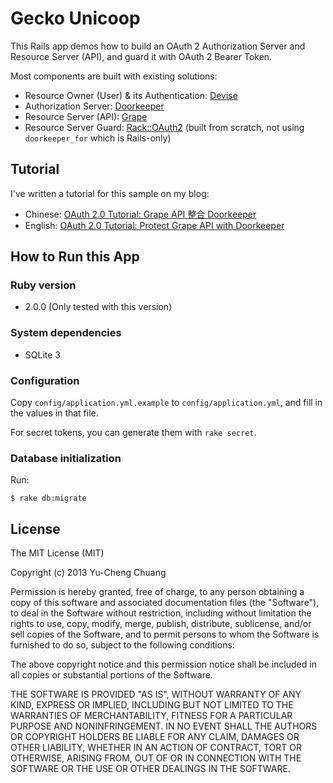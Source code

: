 # Gecko Unicoop

This Rails app demos how to build an OAuth 2 Authorization Server and Resource Server (API), and guard it with OAuth 2 Bearer Token.

Most components are built with existing solutions:

* Resource Owner (User) & its Authentication: [Devise](https://github.com/plataformatec/devise)
* Authorization Server: [Doorkeeper](https://github.com/applicake/doorkeeper)
* Resource Server (API): [Grape](https://github.com/intridea/grape)
* Resource Server Guard: [Rack::OAuth2](https://github.com/nov/rack-oauth2) (built from scratch, not using `doorkeeper_for` which is Rails-only)

## Tutorial

I've written a tutorial for this sample on my blog:

* Chinese: [OAuth 2.0 Tutorial: Grape API 整合 Doorkeeper](http://blog.yorkxin.org/posts/2013/10/10/oauth2-tutorial-grape-api-doorkeeper)
* English: [OAuth 2.0 Tutorial: Protect Grape API with Doorkeeper](http://blog.yorkxin.org/posts/2013/11/05/oauth2-tutorial-grape-api-doorkeeper-en)

## How to Run this App

### Ruby version

* 2.0.0 (Only tested with this version)

### System dependencies

* SQLite 3

### Configuration

Copy `config/application.yml.example` to `config/application.yml`, and fill in the values in that file.

For secret tokens, you can generate them with `rake secret`.

### Database initialization

Run:

    $ rake db:migrate

## License

The MIT License (MIT)

Copyright (c) 2013 Yu-Cheng Chuang

Permission is hereby granted, free of charge, to any person obtaining a copy
of this software and associated documentation files (the "Software"), to deal
in the Software without restriction, including without limitation the rights
to use, copy, modify, merge, publish, distribute, sublicense, and/or sell
copies of the Software, and to permit persons to whom the Software is
furnished to do so, subject to the following conditions:

The above copyright notice and this permission notice shall be included in
all copies or substantial portions of the Software.

THE SOFTWARE IS PROVIDED "AS IS", WITHOUT WARRANTY OF ANY KIND, EXPRESS OR
IMPLIED, INCLUDING BUT NOT LIMITED TO THE WARRANTIES OF MERCHANTABILITY,
FITNESS FOR A PARTICULAR PURPOSE AND NONINFRINGEMENT. IN NO EVENT SHALL THE
AUTHORS OR COPYRIGHT HOLDERS BE LIABLE FOR ANY CLAIM, DAMAGES OR OTHER
LIABILITY, WHETHER IN AN ACTION OF CONTRACT, TORT OR OTHERWISE, ARISING FROM,
OUT OF OR IN CONNECTION WITH THE SOFTWARE OR THE USE OR OTHER DEALINGS IN
THE SOFTWARE.

